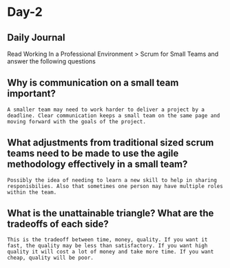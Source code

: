 # Day-2
## Daily Journal
Read Working In a Professional Environment > Scrum for Small Teams and answer the following questions
## Why is communication on a small team important?
    A smaller team may need to work harder to deliver a project by a deadline. Clear communication keeps a small team on the same page and moving forward with the goals of the project.
## What adjustments from traditional sized scrum teams need to be made to use the agile methodology effectively in a small team?
    Possibly the idea of needing to learn a new skill to help in sharing responisbilies. Also that sometimes one person may have multiple roles within the team.
## What is the unattainable triangle? What are the tradeoffs of each side?
    This is the tradeoff between time, money, quality. If you want it fast, the quality may be less than satisfactory. If you want high quality it will cost a lot of money and take more time. If you want cheap, quality will be poor.